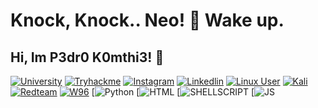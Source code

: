 # Knock, Knock.. Neo! 🐇 Wake up.
## Hi, Im P3dr0 K0mthi3! 👋

[![University](https://img.shields.io/badge/Academia-fff?style=for-the-badge&logo=academia&logoColor=black)](https://ufsc.br/)
[![Tryhackme](https://img.shields.io/badge/HackerEarth-%232C3454.svg?&style=for-the-badge&logo=HackerEarth&logoColor=Blue)](https://tryhackme.com/p/K0MTH33)
[![Instagram](https://img.shields.io/badge/Instagram-E4405F?style=for-the-badge&logo=instagram&logoColor=pink)](https://ufsc.br/)
[![Linkedlin](https://img.shields.io/badge/LinkedIn-0077B5?style=for-the-badge&logo=linkedin&logoColor=purple)](https://www.linkedin.com/in/pedro-konorath-736979278/)
[![Linux User](https://img.shields.io/badge/Arch_Linux-1793D1?style=for-the-badge&logo=arch-linux&logoColor=white
)](https://archlinux.org/)
[![Kali](https://img.shields.io/badge/Kali_Linux-557C94?style=for-the-badge&logo=kali-linux&logoColor=white)](https://www.kali.org/)
[![Redteam](https://img.shields.io/badge/Red%20Hat-EE0000?style=for-the-badge&logo=redhat&logoColor=white)](https://boitatech.com/)
[![W96](https://img.shields.io/badge/Windows_95-008080?style=for-the-badge&logo=windows-95&logoColor=white)](https://w96.wiki/wiki/Main_Page)
[![Python](https://img.shields.io/badge/Python-3776AB?style=for-the-badge&logo=python&logoColor=white)
[![HTML](https://img.shields.io/badge/HTML-239120?style=for-the-badge&logo=html5&logoColor=white)
[![SHELLSCRIPT](https://img.shields.io/badge/Shell_Script-121011?style=for-the-badge&logo=gnu-bash&logoColor=white)
[![JS](https://img.shields.io/badge/JavaScript-F7DF1E?style=for-the-badge&logo=javascript&logoColor=black)
